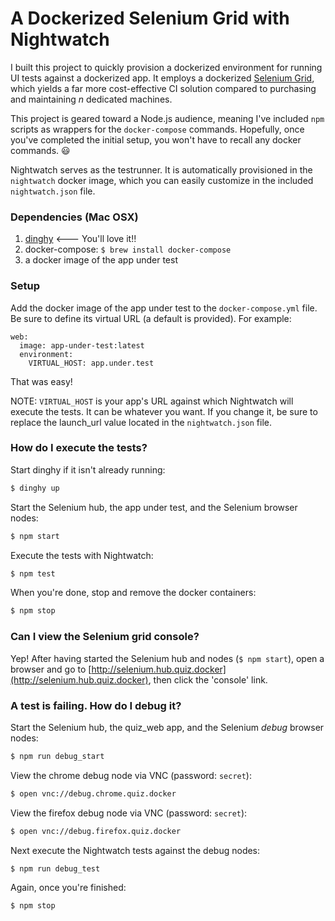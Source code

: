# A Dockerized Selenium Grid with Nightwatch

I built this project to quickly provision a dockerized environment for running
UI tests against a dockerized app. It employs a dockerized [Selenium Grid](https://github.com/SeleniumHQ/selenium/wiki/Grid2), which yields a far more cost-effective CI solution compared to purchasing and maintaining *n* dedicated machines.

This project is geared toward a Node.js audience, meaning I've included `npm`
scripts as wrappers for the `docker-compose` commands. Hopefully, once you've
completed the initial setup, you won't have to recall any docker commands. :smiley:

Nightwatch serves as the testrunner. It is automatically provisioned in the
 `nightwatch` docker image, which you can easily customize in the included `nightwatch.json` file.

### Dependencies (Mac OSX)

1. [dinghy](https://github.com/codekitchen/dinghy)  <--- You'll love it!!
2. docker-compose: `$ brew install docker-compose`
3. a docker image of the app under test

### Setup

Add the docker image of the app under test to the `docker-compose.yml` file. Be sure to define its virtual URL (a default is provided). For example:
``` 
web:
  image: app-under-test:latest
  environment:
    VIRTUAL_HOST: app.under.test
```

That was easy!

NOTE: `VIRTUAL_HOST` is your app's URL against which Nightwatch will execute the tests. It can be whatever you want. If you change it, be sure to replace the launch_url value located in the `nightwatch.json` file.

### How do I execute the tests?

Start dinghy if it isn't already running:
```sh
$ dinghy up
```

Start the Selenium hub, the app under test, and the Selenium browser nodes:
```sh
$ npm start
```

Execute the tests with Nightwatch:
```sh
$ npm test
```

When you're done, stop and remove the docker containers:
```sh
$ npm stop
```

### Can I view the Selenium grid console?

Yep! After having started the Selenium hub and nodes (`$ npm start`), open a
browser and go to [http://selenium.hub.quiz.docker](http://selenium.hub.quiz.docker), then
click the 'console' link.

### A test is failing. How do I debug it?

Start the Selenium hub, the quiz_web app, and the Selenium *debug* browser nodes:
```sh
$ npm run debug_start
```

View the chrome debug node via VNC (password: `secret`):
```sh
$ open vnc://debug.chrome.quiz.docker
```

View the firefox debug node via VNC (password: `secret`):
```sh
$ open vnc://debug.firefox.quiz.docker
```

Next execute the Nightwatch tests against the debug nodes:
```sh
$ npm run debug_test
```

Again, once you're finished:
```sh
$ npm stop
```
